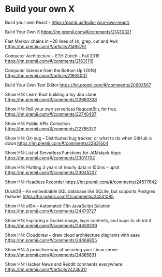 # Build your own X

Build your own React - https://pomb.us/build-your-own-react/

Build Your Own X
https://hn.premii.com/#/comments/21430321

Fast Markov chains in ~20 lines of sh, grep, cut and Awk
https://hn.premii.com/#/article/21493761


Computer Architecture – ETH Zürich – Fall 2019
https://hn.premii.com/#/comments/21631116


Computer Science from the Bottom Up (2016)
https://hn.premii.com/#/article/21903007

Build Your Own Text Editor
https://hn.premii.com/#/comments/20603567

Show HN: Learn Rust building a toy Jira clone
https://hn.premii.com/#/comments/22680328

Show HN: Roll your own serverless RequestBin, for free.
https://hn.premii.com/#/comments/22740407

Show HN: Public APIs Collection
https://hn.premii.com/#/comments/22785377

Show HN: Git-bug – Distributed bug tracker, or what to do when GitHub is down
https://hn.premii.com/#/comments/22831604

Show HN: List of Serverless Functions for JAMstack Apps
https://hn.premii.com/#/comments/23011702

Show HN: Plotting 3 years of hourly data in 150ms - uplot
https://hn.premii.com/#/comments/23045207

Show HN: Headless Recorder
https://hn.premii.com/#/comments/24577642

DuckDB – An embeddable SQL database like SQLite, but supports Postgres features
https://hn.premii.com/#/comments/24531085

Show HN: a18n – Automated I18n JavaScript Solution
https://hn.premii.com/#/comments/24479727

Show HN: Exploring a Docker image, layer contents, and ways to shrink it
https://hn.premii.com/#/comments/24459339

Show HN: Clouddraw – draw cloud architecture diagrams with ease
https://hn.premii.com/#/comments/24469855

Show HN: A proactive way of securing your Linux server
https://hn.premii.com/#/comments/24365831

Show HN: Hacker News and Reddit comments everywhere
https://hn.premii.com/#/article/24236311


